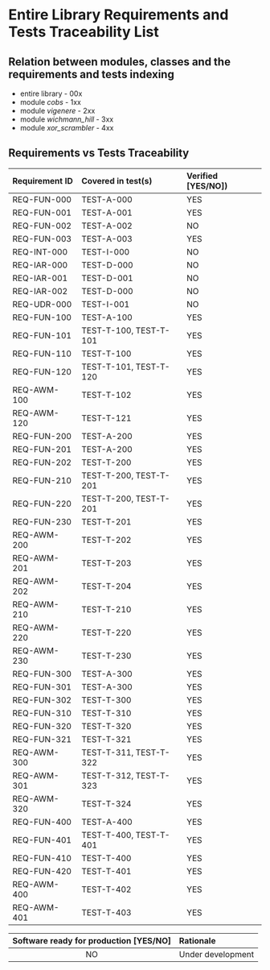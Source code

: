 # Entire Library Requirements and Tests Traceability List

## Relation between modules, classes and the requirements and tests indexing

* entire library - 00x
* module *cobs* - 1xx
* module *vigenere* - 2xx
* module *wichmann_hill* - 3xx
* module *xor_scrambler* - 4xx

## Requirements vs Tests Traceability

| **Requirement ID** | **Covered in test(s)** | **Verified \[YES/NO\]**) |
| :----------------- | :--------------------- | :----------------------- |
| REQ-FUN-000        | TEST-A-000             | YES                      |
| REQ-FUN-001        | TEST-A-001             | YES                      |
| REQ-FUN-002        | TEST-A-002             | NO                       |
| REQ-FUN-003        | TEST-A-003             | YES                      |
| REQ-INT-000        | TEST-I-000             | NO                       |
| REQ-IAR-000        | TEST-D-000             | NO                       |
| REQ-IAR-001        | TEST-D-001             | NO                       |
| REQ-IAR-002        | TEST-D-000             | NO                       |
| REQ-UDR-000        | TEST-I-001             | NO                       |
| REQ-FUN-100        | TEST-A-100             | YES                      |
| REQ-FUN-101        | TEST-T-100, TEST-T-101 | YES                      |
| REQ-FUN-110        | TEST-T-100             | YES                      |
| REQ-FUN-120        | TEST-T-101, TEST-T-120 | YES                      |
| REQ-AWM-100        | TEST-T-102             | YES                      |
| REQ-AWM-120        | TEST-T-121             | YES                      |
| REQ-FUN-200        | TEST-A-200             | YES                      |
| REQ-FUN-201        | TEST-A-200             | YES                      |
| REQ-FUN-202        | TEST-T-200             | YES                      |
| REQ-FUN-210        | TEST-T-200, TEST-T-201 | YES                      |
| REQ-FUN-220        | TEST-T-200, TEST-T-201 | YES                      |
| REQ-FUN-230        | TEST-T-201             | YES                      |
| REQ-AWM-200        | TEST-T-202             | YES                      |
| REQ-AWM-201        | TEST-T-203             | YES                      |
| REQ-AWM-202        | TEST-T-204             | YES                      |
| REQ-AWM-210        | TEST-T-210             | YES                      |
| REQ-AWM-220        | TEST-T-220             | YES                      |
| REQ-AWM-230        | TEST-T-230             | YES                      |
| REQ-FUN-300        | TEST-A-300             | YES                      |
| REQ-FUN-301        | TEST-A-300             | YES                      |
| REQ-FUN-302        | TEST-T-300             | YES                      |
| REQ-FUN-310        | TEST-T-310             | YES                      |
| REQ-FUN-320        | TEST-T-320             | YES                      |
| REQ-FUN-321        | TEST-T-321             | YES                      |
| REQ-AWM-300        | TEST-T-311, TEST-T-322 | YES                      |
| REQ-AWM-301        | TEST-T-312, TEST-T-323 | YES                      |
| REQ-AWM-320        | TEST-T-324             | YES                      |
| REQ-FUN-400        | TEST-A-400             | YES                      |
| REQ-FUN-401        | TEST-T-400, TEST-T-401 | YES                      |
| REQ-FUN-410        | TEST-T-400             | YES                      |
| REQ-FUN-420        | TEST-T-401             | YES                      |
| REQ-AWM-400        | TEST-T-402             | YES                      |
| REQ-AWM-401        | TEST-T-403             | YES                      |

| **Software ready for production \[YES/NO\]** | **Rationale**        |
| :------------------------------------------: | :------------------- |
| NO                                           | Under development    |
